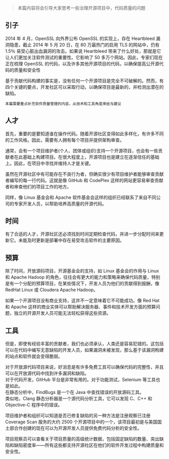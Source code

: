 > 本篇内容将会引导大家思考一些治理开源项目中，代码质量的问题

## 引子

2014 年 4 月，OpenSSL 向外界公布 OpenSSL 的实现上，存在 Heartbleed 漏洞隐患，截止 2014 年 5 月 20 日，在 80 万最热门的启用 TLS 的网站中，仍有 1.5％ 易受心脏出血漏洞的攻击。如果说 Heartbleed 带来了什么好处，那就是它让人们更加关注软件测试的重要性。它影响了 50 多万个网站。因此，专家们现在正在梳理 OpenSSL 的代码，以及许多其他开源项目的代码，以确保提高公开源代码的质量和安全性

基于贡献代码构建的事实是，没有任何一个开源项目是完全不可破解的。然而，有四个关键的要点，开发社区可以采取行动，以确保项目是最新的，并检测出潜在的缺陷。


```
本篇需要重点补充软件质量管理的内容，从技术和工具角度来给与建议
```



## 人才

首先，重要的是要知道谁在操作代码。随着开源社区变得如此多样化，有许多不同的工作风格。因此，需要有人拥有每个项目并提供架构审查。

通常，会有一个项目维护者(个人、团体或组织)支持一个开源项目，也会有一些贡献者在此基础上构建项目。在很大程度上，开源项目也是建立在逐渐信任的基础上。因此，在项目中寻找并维持人才是关键。

虽然在开源社区中有可能存在不良行为者，但确实很少有项目维护者能够审查贡献者编写的每一行代码。这就是像 GitHub 和 CodePlex 这样的网站更容易审查贡献者和审查他们的项目工作的地方。

同样，像 Linux 基金会和 Apache 软件基金会这样的组织已经联系了来自不同公司的专家开发人员，以帮助培养高质量的开源代码。

## 时间

有了合适的人才，开源社区还必须找到时间定期检查代码，并进一步分配时间来更新它。未能及时更新是部署中存在易受攻击软件的主要原因。

## 预算

除了时间，开放源码项目，开源基金会的支持，如 Linux 基金会的作用与 Linux 和 Apache Hadoop 的角色，往往会有更大的能力和策略来确保代码质量，特别是有一个分配的预算项目，在某些情况下，开发人员为他们的贡献得到报酬，像 RedHat Linux 或 Cloudera Apache Hadoop。

如果一个开源项目没有商业支持，这并不一定意味着它不可能成功。像 Red Hat 和 Apache 这样的商业实体可以帮助解决服务器、事件和技术开发方面的预算问题，独立的开源开发人员可能无法轻松获得这些资源。

## 工具

但是，即使有经验丰富的贡献者，我们也必须承认，人类还是容易犯错的。这包括可以在代码中编写无意缺陷的开发人员，如果漏洞未被发现，那么基于该漏洞构建的站点和软件就会变得脆弱。

对于开放源代码项目来说，好消息是有许多免费工具可以确保代码的完整性，并且可以在开放源代码中找到许多漏洞和缺陷。  
对于代码开发，GitHub 平台是非常有用的。对于功能测试，Selenium 等工具也是如此。  
在静态分析中，FindBugs 是一个在 Java 中查找错误的开放源码工具。  
类似地，Clang 静态分析器是一个源代码分析工具，它可以发现 C、C++ 和 Objective-C 程序中的错误。

项目维护者和组织可以知道是否已修复缺陷的另一种方法是注册观察已注册 Coverage Scan 服务的大约 2500 个开源项目中的一个，该项目最初是与美国国土部合作创建的现在可以为开源开发人员提供免费代码分析的安全性。

项目观察员可以查看关于项目质量的高级统计数据，包括固定缺陷的数量、突出缺陷和缺陷密度率——所有这些都支持开源社区在他们的软件开发过程中构建质量和安全性。